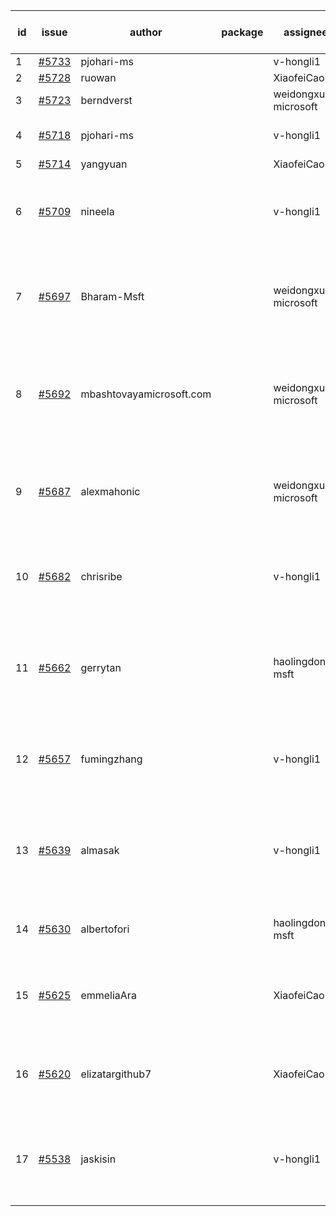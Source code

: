 | id | issue | author | package | assignee | bot advice | created date of issue | target release date | date from target |
| ------ | ------ | ------ | ------ | ------ | ------ | ------ | ------ | :-----: |
| 1 | [#5733](https://github.com/Azure/sdk-release-request/issues/5733) | pjohari-ms |  | v-hongli1 | new issue. | 11-18 | 12-27 |  |
| 2 | [#5728](https://github.com/Azure/sdk-release-request/issues/5728) | ruowan |  | XiaofeiCao | new issue. | 11-15 | 12-26 |  |
| 3 | [#5723](https://github.com/Azure/sdk-release-request/issues/5723) | berndverst |  | weidongxu-microsoft | new issue. | 11-15 | 12-27 |  |
| 4 | [#5718](https://github.com/Azure/sdk-release-request/issues/5718) | pjohari-ms |  | v-hongli1 | Attention to inconsistent tag. | 11-13 | 12-27 |  |
| 5 | [#5714](https://github.com/Azure/sdk-release-request/issues/5714) | yangyuan |  | XiaofeiCao | new issue. | 11-11 | 12-27 |  |
| 6 | [#5709](https://github.com/Azure/sdk-release-request/issues/5709) | nineela |  | v-hongli1 | close to release date. Attention to inconsistent tag. | 11-11 | 11-22 | 2 |
| 7 | [#5697](https://github.com/Azure/sdk-release-request/issues/5697) | Bharam-Msft |  | weidongxu-microsoft | new comment. close to release date. FirstBeta. TypeSpec. | 11-07 | 11-22 | 2 |
| 8 | [#5692](https://github.com/Azure/sdk-release-request/issues/5692) | mbashtovayamicrosoft.com |  | weidongxu-microsoft | new comment. close to release date. Attention to inconsistent tag. | 11-06 | 11-22 | 2 |
| 9 | [#5687](https://github.com/Azure/sdk-release-request/issues/5687) | alexmahonic |  | weidongxu-microsoft | new issue. new comment. close to release date. HoldOn. | 11-05 | 11-22 | 2 |
| 10 | [#5682](https://github.com/Azure/sdk-release-request/issues/5682) | chrisribe |  | v-hongli1 | new issue. close to release date. FirstGA. TypeSpec. | 11-05 | 11-22 | 2 |
| 11 | [#5662](https://github.com/Azure/sdk-release-request/issues/5662) | gerrytan |  | haolingdong-msft | new issue. new comment. close to release date. FirstBeta. TypeSpec. | 11-04 | 11-21 | 1 |
| 12 | [#5657](https://github.com/Azure/sdk-release-request/issues/5657) | fumingzhang |  | v-hongli1 | close to release date. Attention to inconsistent tag. | 10-30 | 11-21 | 1 |
| 13 | [#5639](https://github.com/Azure/sdk-release-request/issues/5639) | almasak |  | v-hongli1 | new issue. new comment. close to release date. FirstBeta. HoldOn. | 10-23 | 11-21 | 1 |
| 14 | [#5630](https://github.com/Azure/sdk-release-request/issues/5630) | albertofori |  | haolingdong-msft | new issue. close to release date. | 10-22 | 11-22 | 2 |
| 15 | [#5625](https://github.com/Azure/sdk-release-request/issues/5625) | emmeliaAra |  | XiaofeiCao | close to release date. Attention to inconsistent tag. | 10-22 | 11-22 | 2 |
| 16 | [#5620](https://github.com/Azure/sdk-release-request/issues/5620) | elizatargithub7 |  | XiaofeiCao | new issue. close to release date. FirstGA. TypeSpec. | 10-16 | 11-22 | 2 |
| 17 | [#5538](https://github.com/Azure/sdk-release-request/issues/5538) | jaskisin |  | v-hongli1 | new comment. close to release date. FirstGA. TypeSpec. | 09-27 | 11-22 | 2 |
